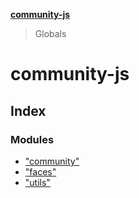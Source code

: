 **[community-js](README.md)**

> Globals

# community-js

## Index

### Modules

* ["community"](modules/_community_.md)
* ["faces"](modules/_faces_.md)
* ["utils"](modules/_utils_.md)
